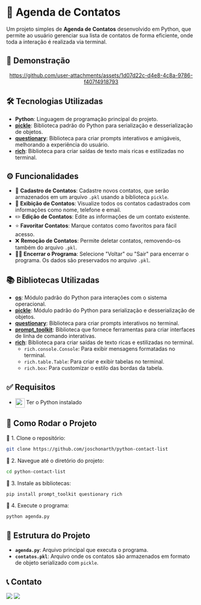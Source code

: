 # 📝 Agenda de Contatos

Um projeto simples de **Agenda de Contatos** desenvolvido em Python, que permite ao usuário gerenciar sua lista de contatos de forma eficiente, onde toda a interação é realizada via terminal.

## 🎥 Demonstração

<div align="center">

https://github.com/user-attachments/assets/1d07d22c-d4e8-4c8a-9786-f407f4918793

</div>

## 🛠️ Tecnologias Utilizadas

- **Python**: Linguagem de programação principal do projeto.
- **[pickle](https://docs.python.org/3/library/pickle.html)**: Biblioteca padrão do Python para serialização e desserialização de objetos.
- **[questionary](https://github.com/tmbo/questionary)**: Biblioteca para criar prompts interativos e amigáveis, melhorando a experiência do usuário.
- **[rich](https://github.com/Textualize/rich)**: Biblioteca para criar saídas de texto mais ricas e estilizadas no terminal.

## ⚙️ Funcionalidades

- 📝 **Cadastro de Contatos**: Cadastre novos contatos, que serão armazenados em um arquivo `.pkl` usando a biblioteca `pickle`.
- 📖 **Exibição de Contatos**: Visualize todos os contatos cadastrados com informações como nome, telefone e email.
- ✏️ **Edição de Contatos**: Edite as informações de um contato existente.
- ⭐ **Favoritar Contatos**: Marque contatos como favoritos para fácil acesso.
- ❌ **Remoção de Contatos**: Permite deletar contatos, removendo-os também do arquivo `.pkl`.
- 🏃‍♂️ **Encerrar o Programa**: Selecione "Voltar" ou "Sair" para encerrar o programa. Os dados são preservados no arquivo `.pkl`.

## 📚 Bibliotecas Utilizadas

- **[os](https://docs.python.org/3/library/os.html)**: Módulo padrão do Python para interações com o sistema operacional.
- **[pickle](https://docs.python.org/3/library/pickle.html)**: Módulo padrão do Python para serialização e desserialização de objetos.
- **[questionary](https://github.com/tmbo/questionary)**: Biblioteca para criar prompts interativos no terminal.
- **[prompt_toolkit](https://github.com/prompt-toolkit/python-prompt-toolkit)**: Biblioteca que fornece ferramentas para criar interfaces de linha de comando interativas.
- **[rich](https://github.com/Textualize/rich)**: Biblioteca para criar saídas de texto ricas e estilizadas no terminal.
  - `rich.console.Console`: Para exibir mensagens formatadas no terminal.
  - `rich.table.Table`: Para criar e exibir tabelas no terminal.
  - `rich.box`: Para customizar o estilo das bordas da tabela.

## ✅ Requisitos

- [<img src="https://skillicons.dev/icons?i=python&theme=dark" width="25" align="center">](https://www.python.org/) Ter o Python instalado

## 🚀 Como Rodar o Projeto

📌 1. Clone o repositório:

```bash
git clone https://github.com/joschonarth/python-contact-list
```

📌 2. Navegue até o diretório do projeto:

```bash
cd python-contact-list
```

📌 3. Instale as bibliotecas:

```bash
pip install prompt_toolkit questionary rich
```

📌 4. Execute o programa:

```bash
python agenda.py
```

## 📂 Estrutura do Projeto

* **`agenda.py`**: Arquivo principal que executa o programa.
* **`contatos.pkl`**: Arquivo onde os contatos são armazenados em formato de objeto serializado com `pickle`.

## 📞 Contato 

<div>
    <a href="https://www.linkedin.com/in/joschonarth/" target="_blank"><img src="https://img.shields.io/badge/LinkedIn-0077B5?style=for-the-badge&logo=linkedin&logoColor=white" target="_blank"></a>
    <a href="mailto:joschonarth@gmail.com" target="_blank"><img src="https://img.shields.io/badge/Gmail-D14836?style=for-the-badge&logo=gmail&logoColor=white" target="_blank"></a>
</div>
